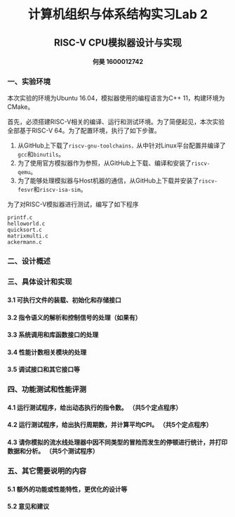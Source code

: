 # <center>计算机组织与体系结构实习Lab 2</center>

## <center>RISC-V CPU模拟器设计与实现</center>

#### <center>何昊 1600012742</center>	

### 一、实验环境

本次实验的环境为Ubuntu 16.04，模拟器使用的编程语言为C++ 11，构建环境为CMake。

首先，必须搭建RISC-V相关的编译、运行和测试环境。为了简便起见，本次实验全部基于RISC-V 64。为了配置环境，执行了如下步骤。

1. 从GitHub上下载了`riscv-gnu-toolchains，`从中针对Linux平台配置并编译了`gcc`和`binutils`。
2. 为了使用官方模拟器作为参照，从GitHub上下载、编译和安装了`riscv-qemu`。
3. 为了能够处理模拟器与Host机器的通信，从GitHub上下载并安装了`riscv-fesvr`和`riscv-isa-sim`。

为了对RISC-V模拟器进行测试，编写了如下程序

```
printf.c
helloworld.c
quicksort.c
matrixmulti.c
ackermann.c
```



### 二、设计概述

### 三、具体设计和实现

#### 3.1 可执行文件的装载、初始化和存储接口

#### 3.2 指令语义的解析和控制信号的处理（如果有）

#### 3.3 系统调用和库函数接口的处理

#### 3.4 性能计数相关模块的处理

#### 3.5 调试接口和其它接口等

### 四、功能测试和性能评测

####  4.1 运行测试程序，给出动态执行的指令数。 （共5个定点程序）

#### 4.2 运行测试程序，给出执行周期数，并计算平均CPI。 （共5个定点程序）

#### 4.3 请你模拟的流水线处理器中因不同类型的冒险而发生的停顿进行统计，并打印数据和分析。 （共5个测试程序）

### 五、其它需要说明的内容

#### 5.1 额外的功能或性能特性，更优化的设计等

#### 5.2 意见和建议